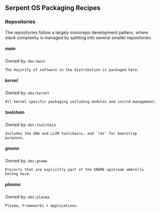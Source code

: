 ## Serpent OS Packaging Recipes

### Repositories

The repositories follow a largely monorepo development pattern, where
stack complexity is managed by splitting into several smaller repositories.

##### main

Owned by: `dev:main`

    The majority of software in the distribution is packaged here.

##### kernel

Owned by: `dev:kernel`

    All kernel specific packaging including modules and initrd management.

##### toolchain

Owned by: `dev:toolchain`

    Includes the GNU and LLVM toolchains, and `ldc` for bootstrap purposes.

##### gnome

Owned by: `dev:gnome`

    Projects that are explicitly part of the GNOME upstream umbrella belong here.

##### plasma

Owned by: `dev:plasma`

    Plasma, Frameworks + Applications.
